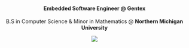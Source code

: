 <h4 align="center"> Embedded Software Engineer @ Gentex </h4>

<p align="center">
  B.S in Computer Science & Minor in Mathematics @ <b>Northern Michigan University</b> 
</p>

<p align="center">
<img src="https://github.com/tempre/tempre/blob/main/kirby.gif" atl="kirby!">
</p>





